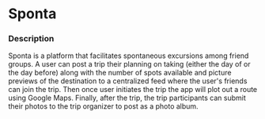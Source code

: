 # Sponta

### Description
Sponta is a platform that facilitates spontaneous excursions among friend groups. A user can post a trip their planning on taking (either the day of or the day before) along with the number of spots available and picture previews of the destination to a centralized feed where the user's friends can join the trip. Then once user initiates the trip the app will plot out a route using Google Maps. Finally, after the trip, the trip participants can submit their photos to the trip organizer to post as a photo album.

